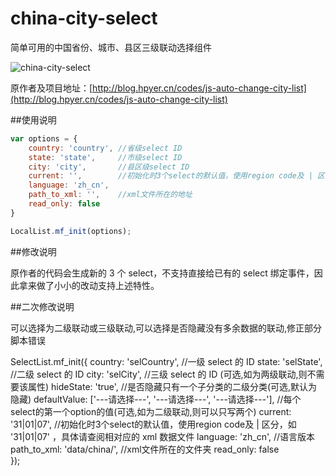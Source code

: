 china-city-select
=================

简单可用的中国省份、城市、县区三级联动选择组件

![china-city-select](http://ww2.sinaimg.cn/mw690/831e9385jw1e60hh9sc2zj207q05kjrh.jpg)

原作者及项目地址：[http://blog.hpyer.cn/codes/js-auto-change-city-list](http://blog.hpyer.cn/codes/js-auto-change-city-list)

##使用说明

```javascript
var options = {
    country: 'country', //省级select ID
	state: 'state',     //市级select ID
	city: 'city',       //县区级select ID
	current: '',        //初始化时3个select的默认值，使用region code及 | 区分，如「 01|02|33 」，具体请查阅 xml 数据文件
	language: 'zh_cn',  
	path_to_xml: '',    //xml文件所在的地址
	read_only: false  
}

LocalList.mf_init(options);
```

##修改说明

原作者的代码会生成新的 3 个 select，不支持直接给已有的 select 绑定事件，因此拿来做了小小的改动支持上述特性。


##二次修改说明

可以选择为二级联动或三级联动,可以选择是否隐藏没有多余数据的联动,修正部分脚本错误

SelectList.mf_init({
  country: 'selCountry',                                           //一级 select 的 ID
  state: 'selState',                                               //二级 select 的 ID
  city: 'selCity',                                                 //三级 select 的 ID (可选,如为两级联动,则不需要该属性)
  hideState: 'true',                                               //是否隐藏只有一个子分类的二级分类(可选,默认为隐藏)
  defaultValue: ['---请选择---', '---请选择---', '---请选择---'],        //每个select的第一个option的值(可选,如为二级联动,则可以只写两个)
  current: '31|01|07',                                             //初始化时3个select的默认值，使用region code及 | 区分，如 '31|01|07' ，具体请查阅相对应的 xml 数据文件
  language: 'zh_cn',                                               //语言版本
  path_to_xml: 'data/china/',                                      //xml文件所在的文件夹
  read_only: false  
});
